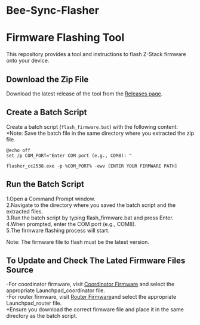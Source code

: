 # Bee-Sync-Flasher
# Firmware Flashing Tool

This repository provides a tool and instructions to flash Z-Stack firmware onto your device.

## Download the Zip File

Download the latest release of the tool from the [Releases page](https://github.com/YOUR_USERNAME/YOUR_REPOSITORY/releases).

## Create a Batch Script

Create a batch script (`flash_firmware.bat`) with the following content:  
*Note: Save the batch file in the same directory where you extracted the zip file.  

```batch
@echo off
set /p COM_PORT="Enter COM port (e.g., COM8): "

flasher_cc2538.exe -p %COM_PORT% -ewv [ENTER YOUR FIRMWARE PATH]
```

## Run the Batch Script

1.Open a Command Prompt window.  
2.Navigate to the directory where you saved the batch script and the extracted files.  
3.Run the batch script by typing flash_firmware.bat and press Enter.  
4.When prompted, enter the COM port (e.g., COM8).  
5.The firmware flashing process will start.  
  
Note: The firmware file to flash must be the latest version.  
  
## To Update and Check The Lated Firmware Files Source
-For coordinator firmware, visit [Coordinator Firmware](https://github.com/Koenkk/Z-Stack-firmware/tree/master/coordinator/Z-Stack_3.x.0/bin) and select the appropriate Launchpad_coordinator file.  
-For router firmware, visit [Router Firmware](https://github.com/Koenkk/Z-Stack-firmware/tree/master/router/Z-Stack_3.x.0/bin)and select the appropriate Launchpad_router file.  
*Ensure you download the correct firmware file and place it in the same directory as the batch script.
